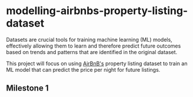# modelling-airbnbs-property-listing-dataset
Datasets are crucial tools for training machine learning (ML) models, effectively allowing them to learn and therefore predict future outcomes based on trends and patterns that are identified in the original dataset. 

This project will focus on using [AirBnB's](https://www.airbnb.co.uk/) property listing dataset to train an ML model that can predict the price per night for future listings. 

## Milestone 1
